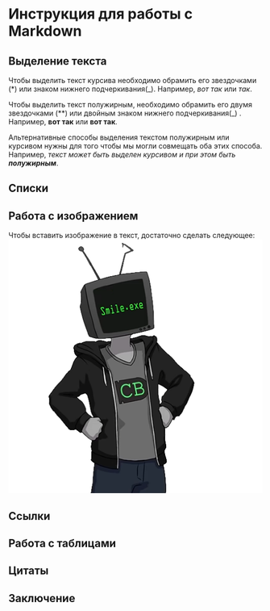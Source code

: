 # Инструкция для работы с Markdown

## Выделение текста

Чтобы выделить текст курсива необходимо обрамить его звездочками (*) или знаком нижнего подчеркивания(_). Например, *вот так* или _так_.

Чтобы выделить текст полужирным, необходимо обрамить его двумя звездочками (**) или двойным знаком нижнего подчеркивания(_) . Например, **вот так** или __вот так__.

Альтернативные способы выделения текстом полужирным или курсивом нужны для того чтобы мы могли совмещать оба этих способа. Например, _текст может быть выделен курсивом и при этом быть **полужирным**_.

## Списки

## Работа с изображением

Чтобы вставить изображение в текст, достаточно сделать следующее:
![Code Bullet](%D0%A3%D0%BB%D1%8B%D0%B1%D0%B0%D0%B5%D1%82%D1%81%D1%8F.png)

## Ссылки

## Работа с таблицами

## Цитаты

## Заключение
